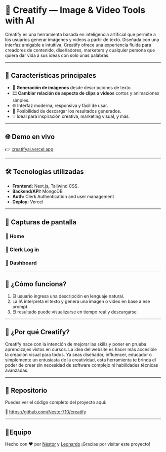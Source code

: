 # 🎨 Creatify — Image & Video Tools with AI

[](https://img.shields.io/badge/Live%20Demo-%F0%9F%94%B4%20Check%20it%20out!-green)

[](https://img.shields.io/badge/Repository-%F0%9F%94%97%20GitHub-blue)

Creatify es una herramienta basada en inteligencia artificial que permite a los usuarios generar imágenes y videos a partir de texto. Diseñada con una interfaz amigable e intuitiva, Creatify ofrece una experiencia fluida para creadores de contenido, diseñadores, marketers y cualquier persona que quiera dar vida a sus ideas con solo unas palabras.

---

## 🚀 Características principales

- 🧠 **Generación de imágenes** desde descripciones de texto.
- 🎞️ **Cambiar relación de aspecto de clips o videos** cortos y animaciones simples.
- 🌐 Interfaz moderna, responsiva y fácil de usar.
- 💾 Posibilidad de descargar los resultados generados.
- 💡 Ideal para inspiración creativa, marketing visual, y más.

---

## 🌐 Demo en vivo

👉 [creatifyai.vercel.app](https://creatifyai.vercel.app/)

---

## 🛠️ Tecnologías utilizadas

- **Frontend:** Next.js, Tailwind CSS.
- **Backend/API:** MongoDB
- **Auth:** Clerk Authentication and user management
- **Deploy:** Vercel

---

## 📸 Capturas de pantalla

### 🔹 Home

[](https://github.com/user-attachments/assets/466655db-7d44-422c-94c5-47f0a8bd3fa6)

### 🔹 Clerk Log in

[](https://github.com/user-attachments/assets/c2c9deb7-cb3c-48b9-8445-623fd40e8f82)

### 🔹 Dashboard

[](https://github.com/user-attachments/assets/f37a6401-7fb1-4bb4-aa4b-5bfc2c5fdc1a)

---

## 🧠 ¿Cómo funciona?

1. El usuario ingresa una descripción en lenguaje natural.
2. La IA interpreta el texto y genera una imagen o video en base a ese prompt.
3. El resultado puede visualizarse en tiempo real y descargarse.

---

## 🏁 ¿Por qué Creatify?

Creatify nace con la intención de mejorar las skills y poner en prueba aprendizajes vistos en cursos. La idea del website es hacer más accesible la creación visual para todos. Ya seas diseñador, influencer, educador o simplemente un entusiasta de la creatividad, esta herramienta te brinda el poder de crear sin necesidad de software complejo ni habilidades técnicas avanzadas.

---

## 📂 Repositorio

Puedes ver el código completo del proyecto aquí:

🔗 https://github.com/Nestor710/creatify

---

## 👥Equipo

Hecho con ❤️ por [Néstor](https://github.com/Nestor710)  y [Leonardo](https://github.com/leonardaraujo)
¡Gracias por visitar este proyecto!
